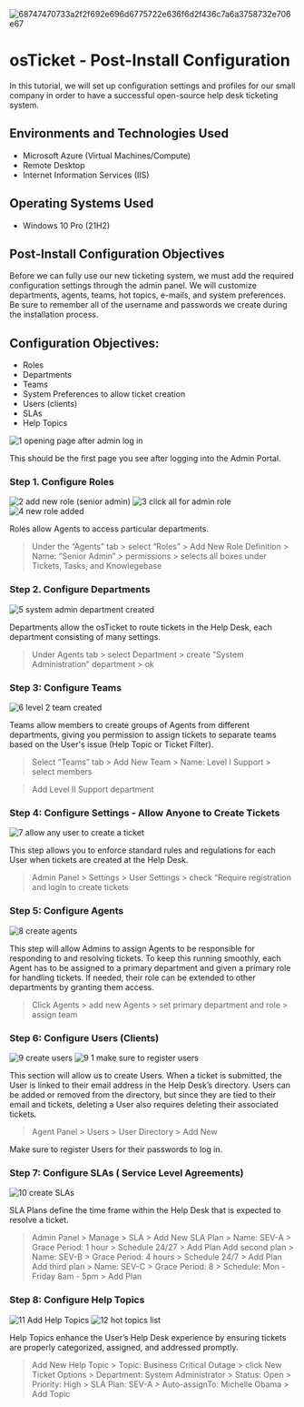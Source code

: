 ![68747470733a2f2f692e696d6775722e636f6d2f436c7a6a3758732e706e67](https://github.com/user-attachments/assets/5a14de90-e992-42f1-b7f2-5122927fbb97)

# osTicket - Post-Install Configuration 

In this tutorial, we will set up configuration settings and profiles for our small company in order to have a successful open-source help desk ticketing system.

## Environments and Technologies Used

* Microsoft Azure (Virtual Machines/Compute)
* Remote Desktop
* Internet Information Services (IIS)

## Operating Systems Used

* Windows 10 Pro (21H2)

## Post-Install Configuration Objectives

Before we can fully use our new ticketing system, we must add the required configuration settings through the admin panel.
We will customize departments, agents, teams, hot topics, e-mails, and system preferences. 
Be sure to remember all of the username and passwords we create during the installation process. 

## Configuration Objectives:

* Roles 
* Departments
* Teams
* System Preferences to allow ticket creation 
* Users (clients) 
* SLAs
* Help Topics

![1  opening page after admin log in](https://github.com/user-attachments/assets/f48a8e87-0749-4934-8856-792e4b3a6093)

This should be the first page you see after logging into the Admin Portal.

### Step 1. Configure Roles
![2  add new role (senior admin)](https://github.com/user-attachments/assets/af40f6c4-3e31-4538-bc3e-c05abfc017d6)
![3  click all for admin role](https://github.com/user-attachments/assets/fc8bc240-4e18-4d5a-99e2-4f083f6e0ab3)
![4  new role added](https://github.com/user-attachments/assets/1da9cf7f-4426-4def-a9ee-f94a78c03ebb)

Roles allow Agents to access particular departments. 
> Under the “Agents” tab > select “Roles” > Add New Role
> Definition > Name: “Senior Admin” > permissions > selects all boxes under Tickets, Tasks, and Knowlegebase

### Step 2. Configure Departments 
![5  system admin department created](https://github.com/user-attachments/assets/8eb8f8e1-d64d-4554-b00a-ca6f695a434a)

Departments allow the osTicket to route tickets in the Help Desk, each department consisting of many settings.
> Under Agents tab > select Department > create “System Administration” department > ok

### Step 3: Configure Teams
![6  level 2 team created](https://github.com/user-attachments/assets/13b52d10-49a0-48e0-bdd0-c1062db4daa4)

Teams allow members to create groups of Agents from different departments, giving you permission to assign tickets to separate teams based on the User's issue (Help Topic or Ticket Filter).
> Select “Teams” tab > Add New Team > Name: Level I Support > select members

> Add Level II Support department 

### Step 4: Configure Settings - Allow Anyone to Create Tickets
![7  allow any user to create a ticket](https://github.com/user-attachments/assets/704a02c2-4dd0-4c18-bf7c-1d43f936c47c)

This step allows you to enforce standard rules and regulations for each User when tickets are created at the Help Desk.
> Admin Panel > Settings > User Settings > check “Require registration and login to create tickets

### Step 5: Configure Agents
![8  create agents](https://github.com/user-attachments/assets/cc468787-923c-47ee-825c-ed8cd5eb9a78)

This step will allow Admins to assign Agents to be responsible for responding to and resolving tickets. To keep this running smoothly, each Agent has to be assigned to a primary department and given a primary role for handling tickets. If needed, their role can be extended to other departments by granting them access.
> Click Agents > add new Agents > set primary department and role > assign team

### Step 6: Configure Users (Clients)
![9  create users](https://github.com/user-attachments/assets/bfb44849-32cb-4545-910d-14d19e3d8f9e)
![9 1 make sure to register users](https://github.com/user-attachments/assets/208d5c0d-e69b-4022-9816-ec08a29ca0a5)

This section will allow us to create Users. When a ticket is submitted, the User is linked to their email address in the Help Desk’s directory. Users can be added or removed from the directory, but since they are tied to their email and tickets, deleting a User also requires deleting their associated tickets. 
> Agent Panel > Users > User Directory > Add New

Make sure to register Users for their passwords to log in.

### Step 7: Configure SLAs ( Service Level Agreements)
![10  create SLAs](https://github.com/user-attachments/assets/2abab413-8843-4a6a-b8cd-a5ddf4c9b28b)

SLA Plans define the time frame within the Help Desk that is expected to resolve a ticket. 
> Admin Panel > Manage > SLA > Add New SLA Plan > Name: SEV-A > Grace Period: 1 hour > Schedule 24/27 > Add Plan
> Add second plan > Name: SEV-B > Grace Period: 4 hours > Schedule 24/7 > Add Plan
> Add third plan > Name: SEV-C > Grace Period: 8 > Schedule: Mon - Friday 8am - 5pm > Add Plan

### Step 8: Configure Help Topics

![11  Add Help Topics](https://github.com/user-attachments/assets/0aed188c-b50e-4cf6-99b7-8c35be8f827b)
![12  hot topics list](https://github.com/user-attachments/assets/97c44b8e-f680-44b2-8cbb-852e7a0fe938)

Help Topics enhance the User’s Help Desk experience by ensuring tickets are properly categorized, assigned, and addressed promptly. 
> Add New Help Topic > Topic: Business Critical Outage > click New Ticket Options > Department: System Administrator > Status: Open > Priority: High > SLA Plan: SEV-A > Auto-assignTo: Michelle Obama > Add Topic 
